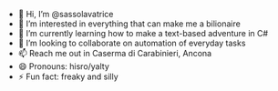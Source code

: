 - 👋 Hi, I’m @sassolavatrice
- 👀 I’m interested in everything that can make me a bilionaire
- 🌱 I’m currently learning how to make a text-based adventure in C#
- 💞️ I’m looking to collaborate on automation of everyday tasks
- 📫 Reach me out in Caserma di Carabinieri, Ancona
- 😄 Pronouns: hisro/yalty
- ⚡ Fun fact: freaky and silly

<!---
sassolavatrice/sassolavatrice is a ✨ special ✨ repository because its `README.md` (this file) appears on your GitHub profile.
You can click the Preview link to take a look at your changes.
--->
